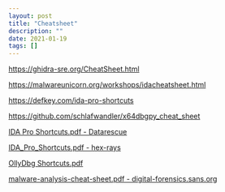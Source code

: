 ```yaml
---
layout: post
title: "Cheatsheet"
description: ""
date: 2021-01-19
tags: []
---
```


https://ghidra-sre.org/CheatSheet.html

https://malwareunicorn.org/workshops/idacheatsheet.html

https://defkey.com/ida-pro-shortcuts

https://github.com/schlafwandler/x64dbgpy_cheat_sheet

<a href="/assets/files/IDA Pro Shortcuts.pdf">IDA Pro Shortcuts.pdf - Datarescue</a>

<a href="/assets/files/IDA_Pro_Shortcuts.pdf">IDA_Pro_Shortcuts.pdf - hex-rays</a>

<a href="/assets/files/OllyDbg Shortcuts.pdf">OllyDbg Shortcuts.pdf</a>

<a href="/assets/files/malware-analysis-cheat-sheet.pdf">malware-analysis-cheat-sheet.pdf - digital-forensics.sans.org</a>